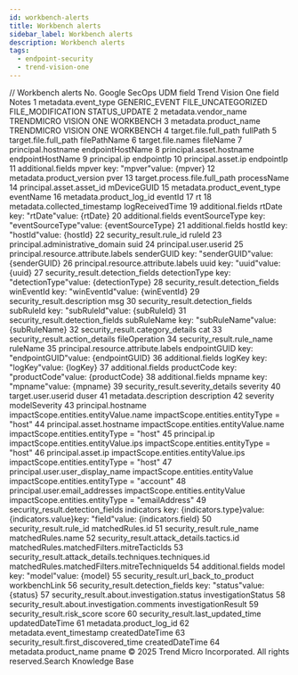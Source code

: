 ```yaml
---
id: workbench-alerts
title: Workbench alerts
sidebar_label: Workbench alerts
description: Workbench alerts
tags:
  - endpoint-security
  - trend-vision-one
---
```


/*<![CDATA[*/ $('#title').html($('meta[name=map-description]').attr('content')); /*]]>*/ Workbench alerts No. Google SecOps UDM field Trend Vision One field Notes 1 metadata.event_type GENERIC_EVENT FILE_UNCATEGORIZED FILE_MODIFICATION STATUS_UPDATE 2 metadata.vendor_name TRENDMICRO VISION ONE WORKBENCH 3 metadata.product_name TRENDMICRO VISION ONE WORKBENCH 4 target.file.full_path fullPath 5 target.file.full_path filePathName 6 target.file.names fileName 7 principal.hostname endpointHostName 8 principal.asset.hostname endpointHostName 9 principal.ip endpointIp 10 principal.asset.ip endpointIp 11 additional.fields mpver key: "mpver"value: {mpver} 12 metadata.product_version pver 13 target.process.file.full_path processName 14 principal.asset.asset_id mDeviceGUID 15 metadata.product_event_type eventName 16 metadata.product_log_id eventId 17 rt 18 metadata.collected_timestamp logReceivedTime 19 additional.fields rtDate key: "rtDate"value: {rtDate} 20 additional.fields eventSourceType key: "eventSourceType"value: {eventSourceType} 21 additional.fields hostId key: "hostId"value: {hostId} 22 security_result.rule_id ruleId 23 principal.administrative_domain suid 24 principal.user.userid 25 principal.resource.attribute.labels senderGUID key: "senderGUID"value: {senderGUID} 26 principal.resource.attribute.labels uuid key: "uuid"value: {uuid} 27 security_result.detection_fields detectionType key: "detectionType"value: {detectionType} 28 security_result.detection_fields winEventId key: "winEventId"value: {winEventId} 29 security_result.description msg 30 security_result.detection_fields subRuleId key: "subRuleId"value: {subRuleId} 31 security_result.detection_fields subRuleName key: "subRuleName"value: {subRuleName} 32 security_result.category_details cat 33 security_result.action_details fileOperation 34 security_result.rule_name ruleName 35 principal.resource.attribute.labels endpointGUID key: "endpointGUID"value: {endpointGUID} 36 additional.fields logKey key: "logKey"value: {logKey} 37 additional.fields productCode key: "productCode"value: {productCode} 38 additional.fields mpname key: "mpname"value: {mpname} 39 security_result.severity_details severity 40 target.user.userid duser 41 metadata.description description 42 severity modelSeverity 43 principal.hostname impactScope.entities.entityValue.name impactScope.entities.entityType = "host" 44 principal.asset.hostname impactScope.entities.entityValue.name impactScope.entities.entityType = "host" 45 principal.ip impactScope.entities.entityValue.ips impactScope.entities.entityType = "host" 46 principal.asset.ip impactScope.entities.entityValue.ips impactScope.entities.entityType = "host" 47 principal.user.user_display_name impactScope.entities.entityValue impactScope.entities.entityType = "account" 48 principal.user.email_addresses impactScope.entities.entityValue impactScope.entities.entityType = "emailAddress" 49 security_result.detection_fields indicators key: {indicators.type}value: {indicators.value}key: "field"value: {indicators.field} 50 security_result.rule_id matchedRules.id 51 security_result.rule_name matchedRules.name 52 security_result.attack_details.tactics.id matchedRules.matchedFilters.mitreTacticIds 53 security_result.attack_details.techniques.techniques.id matchedRules.matchedFilters.mitreTechniqueIds 54 additional.fields model key: "model"value: {model} 55 security_result.url_back_to_product workbenchLink 56 security_result.detection_fields key: "status"value: {status} 57 security_result.about.investigation.status investigationStatus 58 security_result.about.investigation.comments investigationResult 59 security_result.risk_score score 60 security_result.last_updated_time updatedDateTime 61 metadata.product_log_id 62 metadata.event_timestamp createdDateTime 63 security_result.first_discovered_time createdDateTime 64 metadata.product_name pname © 2025 Trend Micro Incorporated. All rights reserved.Search Knowledge Base
